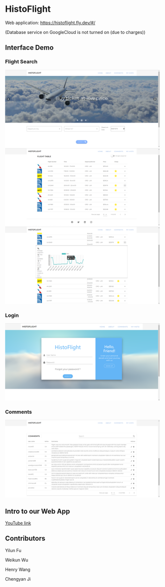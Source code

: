 # HistoFlight
Web application: https://histoflight.fly.dev/#/

(Database service on GoogleCloud is not turned on (due to charges))
## Interface Demo
### Flight Search
![image](./doc/images/interface1.png)
![image](./doc/images/interface3.png)
![image](./doc/images/interface4.png)
### Login
![image](./doc/images/interface2.png)
###  Comments
![image](./doc/images/interface5.png)
## Intro to our Web App
[YouTube link](https://youtu.be/BMpqUacX58w)
## Contributors
Yilun Fu

Weikun Wu

Henry Wang

Chengyan Ji
